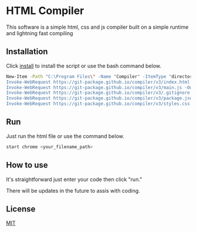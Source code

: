 # HTML Compiler

This software is a simple html, css and js compiler built on a simple runtime and lightning fast compiling

## Installation

Click [install](https://git-package.github.io/compiler/v3/compiler.zip) to install the script or use the bash command below.

```bash
New-Item -Path "C:\Program Files\" -Name "Compiler" -ItemType "directory"
Invoke-WebRequest https://git-package.github.io/compiler/v3/index.html -OutFile C:\Program Files\Compiler\index.html
Invoke-WebRequest https://git-package.github.io/compiler/v3/main.js -OutFile C:\Program Files\Compiler\main.js
Invoke-WebRequest https://git-package.github.io/compiler/v3/.gitignore -OutFile C:\Program Files\Compiler\.gitignore
Invoke-WebRequest https://git-package.github.io/compiler/v3/package.json -OutFile C:\Program Files\Compiler\package.json
Invoke-WebRequest https://git-package.github.io/compiler/v3/styles.css -OutFile C:\Program Files\Compiler\styles.css
```

## Run

Just run the html file or use the command below.

```bash
start chrome <your_filename_path>
```

## How to use

It's straightforward just enter your code then click "run."

There will be updates in the future to assis with coding.

## License

[MIT](https://choosealicense.com/licenses/mit/)
